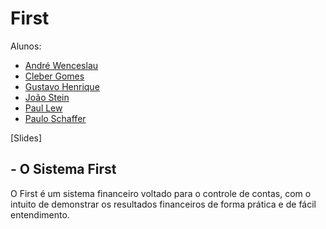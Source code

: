 # First


Alunos:

- [André Wenceslau](https://github.com/AndreWenceslau)
- [Cleber Gomes](https://github.com/cgmBnu)
- [Gustavo Henrique](https://github.com/GuHenry)
- [João Stein](https://github.com/JoaoPstein)
- [Paul Lew](https://github.com/paullew94)
- [Paulo Schaffer](https://github.com/Paulo-Schaffer)

[Slides]

## - O Sistema First

O First é um sistema financeiro voltado para o controle de contas, com o intuito de demonstrar os resultados financeiros de forma prática e de fácil entendimento.




